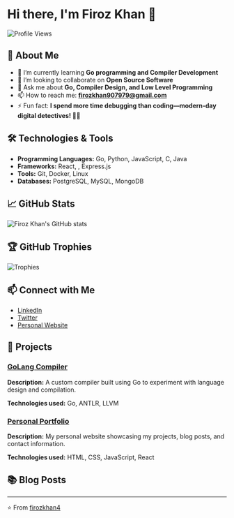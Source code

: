 

# Hi there, I'm Firoz Khan 👋

![Profile Views](https://komarev.com/ghpvc/?username=firozkhan4&color=blue)

## 🚀 About Me
- 🌱 I’m currently learning **Go programming and Compiler Development**
- 👯 I’m looking to collaborate on **Open Source Software**
- 💬 Ask me about **Go, Compiler Design, and Low Level Programming**
- 📫 How to reach me: **firozkhan907979@gmail.com**
- ⚡ Fun fact: **I spend more time debugging than coding—modern-day digital detectives! 🕵️‍♂️**

## 🛠️ Technologies & Tools
- **Programming Languages:** Go, Python, JavaScript, C, Java
- **Frameworks:** React, , Express.js
- **Tools:** Git, Docker, Linux
- **Databases:** PostgreSQL, MySQL, MongoDB

## 📈 GitHub Stats
![Firoz Khan's GitHub stats](https://github-readme-stats.vercel.app/api?username=firozkhan4&show_icons=true&theme=radical)

## 🏆 GitHub Trophies
![Trophies](https://github-profile-trophy.vercel.app/?username=firozkhan4)

## 📫 Connect with Me
- [LinkedIn](https://www.linkedin.com/in/firozkhan4/)
- [Twitter](https://twitter.com/firozkhan4)
- [Personal Website](https://firozkhan4.netlify.app)

## 📂 Projects



### [GoLang Compiler](https://github.com/firozkhan4/golang-compiler)
**Description:** A custom compiler built using Go to experiment with language design and compilation.

**Technologies used:** Go, ANTLR, LLVM

### [Personal Portfolio](https://github.com/firozkhan4/firozkhan4)
**Description:** My personal website showcasing my projects, blog posts, and contact information.

**Technologies used:** HTML, CSS, JavaScript, React

## 📚 Blog Posts

---

⭐️ From [firozkhan4](https://github.com/firozkhan4)

